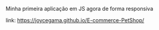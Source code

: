 Minha primeira aplicação em JS agora de forma responsiva

link: https://joycegama.github.io/E-commerce-PetShop/
